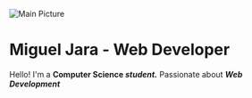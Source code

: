 ![Main Picture](https://myoctocat.com/assets/images/base-octocat.svg)
# Miguel Jara - Web Developer

Hello! I'm a **Computer Science _student._** Passionate about **_Web Development_**
